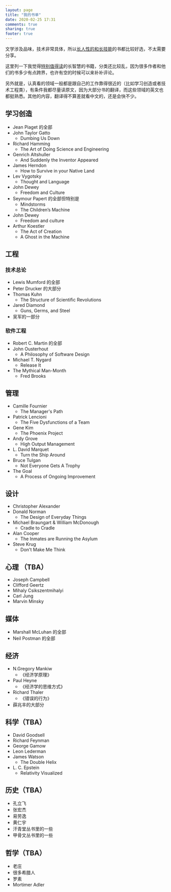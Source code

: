 ```yaml
---
layout: page
title: "我的书单"
date: 2020-02-25 17:31
comments: true
sharing: true
footer: true
---
```


文学涉及品味，技术非常具体，所以[长人性的和长技能](/2020/02/how-to-read-the-books-part-1/)的书都比较好选，不太需要分享。

这里列一下我觉得[特别值得读](/2020/02/how-to-read-the-books-part-3#%E7%89%B9%E5%88%AB%E5%80%BC%E5%BE%97%E4%B8%80%E8%AF%BB%E7%9A%84)的长智慧的书籍，分类还比较乱，因为很多作者和他们的书多少有点跨界，也许有空的时候可以来补补评论。

另外就是，认真看的领域一般都是跟自己的工作靠得很近的（比如学习创造或者技术工程类），有条件我都尽量读原文，因为大部分书的翻译，而这些领域的英文也都挺熟悉。其他的内容，翻译得不算差就看中文的，还是会快不少。

## 学习创造

- Jean Piaget 的全部
- John Taylor Gatto
	- Dumbing Us Down
- Richard Hamming
	- The Art of Doing Science and Engineering
- Genrich Altshuller
	- And Suddenly the Inventor Appeared 
- James Herndon
	- How to Survive in your Native Land
- Lev Vygotsky
	- Thought and Language 
- John Dewey
	- Freedom and Culture
- Seymour Papert 的全部但特别是
	- Mindstorms
	- The Children’s Machine
- John Dewey
	- Freedom and culture 
- Arthur Koestler
	- The Act of Creation
	- A Ghost in the Machine

## 工程

### 技术总论

- Lewis Mumford 的全部
- Peter Drucker 的大部分
- Thomas Kuhn
	- The Structure of Scientific Revolutions
- Jared Diamond
	- Guns, Germs, and Steel
- 吴军的一部分

### 软件工程

- Robert C. Martin 的全部
- John Ousterhout
	- A Philosophy of Software Design
- Michael T. Nygard
	- Release It
- The Mythical Man-Month
	- Fred Brooks

## 管理

- Camille Fournier 
	- The Manager's Path
- Patrick Lencioni
	- The Five Dysfunctions of a Team
- Gene Kim
	- The Phoenix Project
- Andy Grove
	- High Output Management
- L. David Marquet
	- Turn the Ship Around
- Bruce Tulgan
	- Not Everyone Gets A Trophy
- The Goal
	- A Process of Ongoing Improvement

## 设计

- Christopher Alexander
- Donald Norman
	- The Design of Everyday Things
- Michael Braungart & William McDonough
	- Cradle to Cradle
- Alan Cooper
	- The Inmates are Running the Asylum
- Steve Krug
	- Don't Make Me Think

## 心理 （TBA）

- Joseph Campbell
- Clifford Geertz
- Mihaly Csikszentmihalyi
- Carl Jung
- Marvin Minsky

## 媒体

- Marshall McLuhan 的全部
- Neil Postman 的全部

## 经济

- N.Gregory Mankiw
	- 《经济学原理》
- Paul Heyne
	- 《经济学的思维方式》
- Richard Thaler
	- 《错误的行为》
- 薛兆丰的大部分

## 科学（TBA）

- David Goodsell
- Richard Feynman
- George Gamow
- Leon Lederman
- James Watson
	- The Double Helix 
- L. C. Epstein
	- Relativity Visualized

## 历史（TBA）

- 孔立飞
- 张宏杰
- 易劳逸
- 黄仁宇
- 汗青堂丛书里的一些
- 甲骨文丛书里的一些

## 哲学（TBA）

- 老庄
- 很多希腊人
- 罗素
- Mortimer Adler

